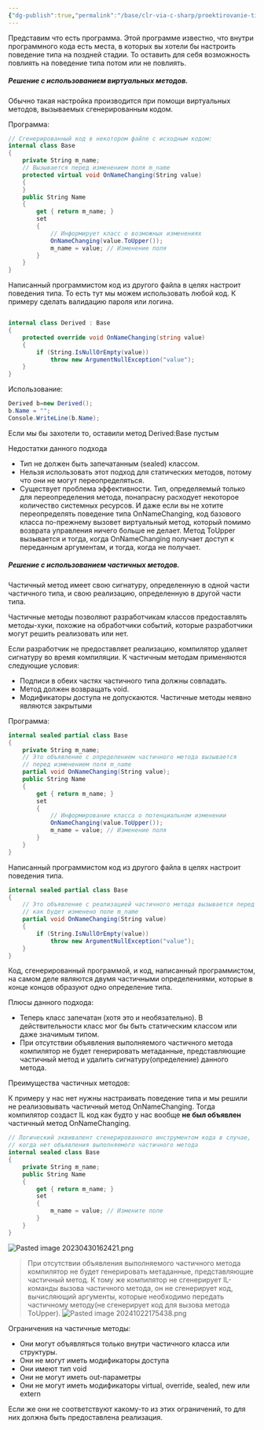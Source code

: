 ```yaml
---
{"dg-publish":true,"permalink":"/base/clr-via-c-sharp/proektirovanie-tipov/chastichnye-metody-partial-method/"}
---
```



Представим что есть программа. Этой программе известно, что внутри программного кода есть места, в которых вы хотели бы настроить поведение типа на поздней стадии.
То оставить для себя возможность повлиять на поведение типа потом или не повлиять.

##### Решение с использованием виртуальных методов.

Обычно такая настройка производится при помощи виртуальных методов, вызываемых сгенерированным кодом.

Программа:
```csharp
// Сгенерированный код в некотором файле с исходным кодом:
internal class Base
{
	private String m_name;
	// Вызывается перед изменением поля m_name
	protected virtual void OnNameChanging(String value)
	{
	}
	public String Name
	{
		get { return m_name; }
		set
		{
			// Информирует класс о возможных изменениях
			OnNameChanging(value.ToUpper());
			m_name = value; // Изменение поля
		}
	}
}
```

Написанный программистом код из другого файла в целях настроит поведения типа. То есть тут мы можем использовать любой код. К примеру сделать валидацию пароля или логина.
```csharp

internal class Derived : Base
{
	protected override void OnNameChanging(string value)
	{
		if (String.IsNullOrEmpty(value))
			throw new ArgumentNullException("value");
	}
}
```

Использование:

```csharp
Derived b=new Derived();
b.Name = "";
Console.WriteLine(b.Name);
```
Если мы бы захотели то, оставили метод Derived:Base пустым

Недостатки данного подхода
- Тип не должен быть запечатанным (sealed) классом. 
- Нельзя использовать этот подход для статических методов, потому что они не могут переопределяться. 
- Существует проблема эффективности. Тип, определяемый только для переопределения метода, понапрасну расходует некоторое количество системных ресурсов. И даже если вы не хотите переопределять поведение типа OnNameChanging, код базового класса по-прежнему вызовет виртуальный метод, который помимо возврата управления ничего больше не делает. Метод ToUpper вызывается и тогда, когда OnNameChanging получает доступ к переданным аргументам, и тогда, когда не получает.

##### Решение с использованием частичных методов.

Частичный метод имеет свою сигнатуру, определенную в одной части частичного типа, и свою реализацию, определенную в другой части типа.

Частичные методы позволяют разработчикам классов предоставлять методы-хуки, похожие на обработчики событий, которые разработчики могут решить реализовать или нет. 

Если разработчик не предоставляет реализацию, компилятор удаляет сигнатуру во время компиляции. К частичным методам применяются следующие условия:

- Подписи в обеих частях частичного типа должны совпадать.
- Метод должен возвращать void.
- Модификаторы доступа не допускаются. Частичные методы неявно являются закрытыми


Программа:

```csharp
internal sealed partial class Base
{
	private String m_name;
	// Это объявление с определением частичного метода вызывается
	// перед изменением поля m_name
	partial void OnNameChanging(String value);
	public String Name
	{
		get { return m_name; }
		set
		{
			// Информирование класса о потенциальном изменении
			OnNameChanging(value.ToUpper());
			m_name = value; // Изменение поля
		}
	}
}
```

Написанный программистом код из другого файла в целях настроит поведения типа.

```csharp
internal sealed partial class Base
{
	// Это объявление с реализацией частичного метода вызывается перед тем,
	// как будет изменено поле m_name
	partial void OnNameChanging(String value)
	{
		if (String.IsNullOrEmpty(value))
			throw new ArgumentNullException("value");
	}
}
```
Код, сгенерированный программой, и код, написанный программистом, на самом деле являются двумя частичными определениями, которые в конце концов образуют одно определение типа.


Плюсы данного подхода:
- Теперь класс запечатан (хотя это и необязательно). В действительности класс мог бы быть статическим классом или даже значимым типом.
- При отсутствии объявления выполняемого частичного метода компилятор не будет генерировать метаданные, представляющие частичный метод и удалить сигнатуру(определение) данного метода.

Преимущества частичных методов:

К примеру у нас нет нужны настраивать поведение типа и мы решили не реализовывать частичный метод OnNameChanging. Тогда компилятор создаст IL код как будто у нас вообще **не был объявлен** частичный метод OnNameChanging.

```csharp
// Логический эквивалент сгенерированного инструментом кода в случае,
// когда нет объявления выполняемого частичного метода
internal sealed class Base
{
	private String m_name;
	public String Name
	{
		get { return m_name; }
		set
		{
			m_name = value; // Измените поле
		}
	}
}
```
![Pasted image 20230430162421.png](/img/user/Files/Image/Pasted%20image%2020230430162421.png)


> При отсутствии объявления выполняемого частичного метода компилятор не будет генерировать метаданные, представляющие частичный метод. К тому же компилятор не сгенерирует IL-команды вызова частичного метода, он не сгенерирует код, вычисляющий аргументы, которые необходимо передать частичному методу(не сгенерирует код для вызова метода ToUpper).
![Pasted image 20241022175438.png](/img/user/Files/Image/Pasted%20image%2020241022175438.png)

Ограничения на частичные методы:
- Они могут объявляться только внутри частичного класса или структуры.
- Они не могут иметь модификаторы доступа
- Они имеют тип void
- Они не могут иметь out-параметры
- Они не могут иметь модификаторы virtual, override, sealed, new или extern

Если же они не соответствуют какому-то из этих ограничений, то для них должна быть предоставлена реализация.